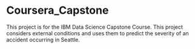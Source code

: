 # Coursera_Capstone
This project is for the IBM Data Science Capstone Course. This project considers external conditions and uses them to predict the severity of an accident occurring in Seattle.
